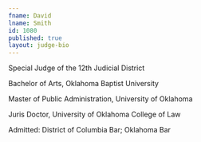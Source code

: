 ```yaml
---
fname: David
lname: Smith
id: 1080
published: true
layout: judge-bio
---
```

Special Judge of the 12th Judicial District

Bachelor of Arts, Oklahoma Baptist University

Master of Public Administration, University of Oklahoma

Juris Doctor, University of Oklahoma College of Law

Admitted: District of Columbia Bar; Oklahoma Bar

